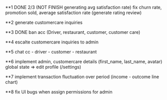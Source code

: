 **1 DONE 2/3 (NOT FINISH generating avg satisfaction rate)
fix churn rate, promotion sold, average satisfaction rate (generate rating review)

**2 
generate customercare inquiries

**3 DONE
ban acc (Driver, restaurant, customer, customer care)

**4
escalte customercare inquiries to admin 

**5 
chat cc - driver - customer - restaurant

**6
implement admin, customercare details (first_name, last_name, avatar) global state => edit profile (/settings)

**7 
implement transaction fluctuation over period (income - outcome line chart)

**8
fix UI bugs when assign permissions for admin
